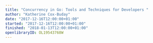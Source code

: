 ```yaml
---
title: "Concurrency in Go: Tools and Techniques for Developers "
author: "Katherine Cox-Buday"
date: "2017-12-16T12:00:00+01:00"
started: "2017-12-16T12:00:00+01:00"
finished: "2018-01-13T12:00:00+01:00"
openlibraryID: OL19543768W
---
```


